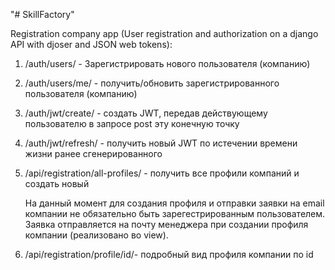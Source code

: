 "# SkillFactory"


Registration company app (User registration and authorization on a django API with djoser and JSON web tokens):

1. /auth/users/	- Зарегистрировать нового пользователя (компанию)

2. /auth/users/me/	- получить/обновить зарегистрированного пользователя (компанию)

3. /auth/jwt/create/ - создать JWT, передав действующему пользователю в запросе post эту конечную точку

4. /auth/jwt/refresh/ -	получить новый JWT по истечении времени жизни ранее сгенерированного

5. /api/registration/all-profiles/	- получить все профили компаний и создать новый
    
    На данный момент для создания профиля и отправки заявки на email компании не обязательно быть зарегестрированным пользователем. 
    Заявка отправляется на почту менеджера при создании профиля компании (реализовано вo view).
    
6. /api/registration/profile/id/- подробный вид профиля компании по id